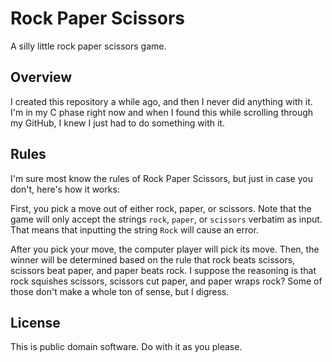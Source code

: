 # Rock Paper Scissors

A silly little rock paper scissors game.

## Overview

I created this repository a while ago, and then I never did anything with it.
I'm in my C phase right now and when I found this while scrolling through my
GitHub, I knew I just had to do something with it.

## Rules

I'm sure most know the rules of Rock Paper Scissors, but just in case you
don't, here's how it works:

First, you pick a move out of either rock, paper, or scissors. Note that the
game will only accept the strings `rock`, `paper`, or `scissors` verbatim as
input. That means that inputting the string `Rock` will cause an error.

After you pick your move, the computer player will pick its move. Then, the
winner will be determined based on the rule that rock beats scissors, scissors
beat paper, and paper beats rock. I suppose the reasoning is that rock squishes
scissors, scissors cut paper, and paper wraps rock? Some of those don't make a
whole ton of sense, but I digress.

## License

This is public domain software. Do with it as you please.
